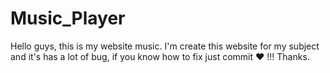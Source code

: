 # Music_Player
Hello guys, this is my website music. I'm create this website for my subject and it's has a lot of bug, if you know how to fix just commit ❤ !!!
Thanks.
